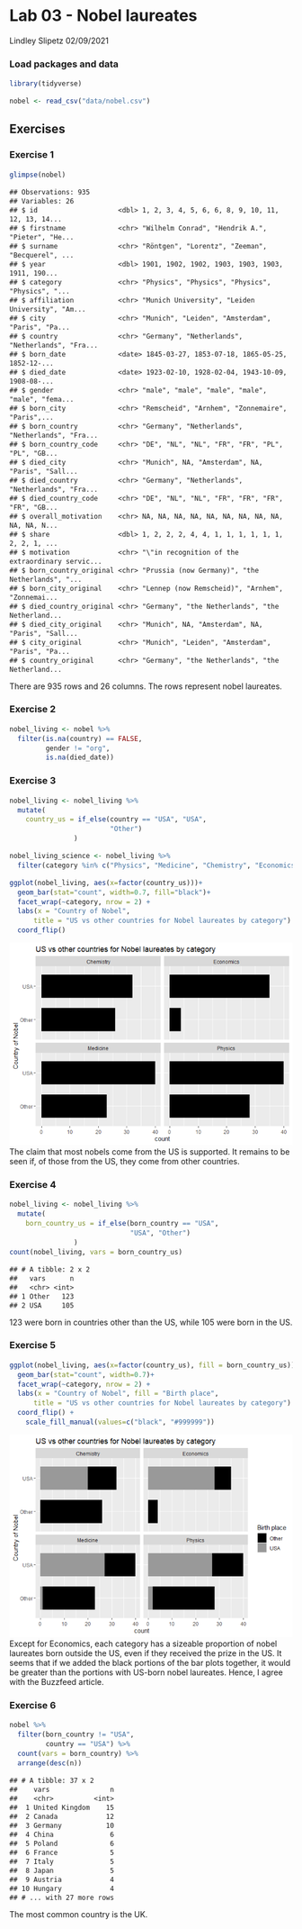 Lab 03 - Nobel laureates
================
Lindley Slipetz
02/09/2021

### Load packages and data

``` r
library(tidyverse) 
```

``` r
nobel <- read_csv("data/nobel.csv")
```

## Exercises

### Exercise 1

``` r
glimpse(nobel)
```

    ## Observations: 935
    ## Variables: 26
    ## $ id                    <dbl> 1, 2, 3, 4, 5, 6, 6, 8, 9, 10, 11, 12, 13, 14...
    ## $ firstname             <chr> "Wilhelm Conrad", "Hendrik A.", "Pieter", "He...
    ## $ surname               <chr> "Röntgen", "Lorentz", "Zeeman", "Becquerel", ...
    ## $ year                  <dbl> 1901, 1902, 1902, 1903, 1903, 1903, 1911, 190...
    ## $ category              <chr> "Physics", "Physics", "Physics", "Physics", "...
    ## $ affiliation           <chr> "Munich University", "Leiden University", "Am...
    ## $ city                  <chr> "Munich", "Leiden", "Amsterdam", "Paris", "Pa...
    ## $ country               <chr> "Germany", "Netherlands", "Netherlands", "Fra...
    ## $ born_date             <date> 1845-03-27, 1853-07-18, 1865-05-25, 1852-12-...
    ## $ died_date             <date> 1923-02-10, 1928-02-04, 1943-10-09, 1908-08-...
    ## $ gender                <chr> "male", "male", "male", "male", "male", "fema...
    ## $ born_city             <chr> "Remscheid", "Arnhem", "Zonnemaire", "Paris",...
    ## $ born_country          <chr> "Germany", "Netherlands", "Netherlands", "Fra...
    ## $ born_country_code     <chr> "DE", "NL", "NL", "FR", "FR", "PL", "PL", "GB...
    ## $ died_city             <chr> "Munich", NA, "Amsterdam", NA, "Paris", "Sall...
    ## $ died_country          <chr> "Germany", "Netherlands", "Netherlands", "Fra...
    ## $ died_country_code     <chr> "DE", "NL", "NL", "FR", "FR", "FR", "FR", "GB...
    ## $ overall_motivation    <chr> NA, NA, NA, NA, NA, NA, NA, NA, NA, NA, NA, N...
    ## $ share                 <dbl> 1, 2, 2, 2, 4, 4, 1, 1, 1, 1, 1, 1, 2, 2, 1, ...
    ## $ motivation            <chr> "\"in recognition of the extraordinary servic...
    ## $ born_country_original <chr> "Prussia (now Germany)", "the Netherlands", "...
    ## $ born_city_original    <chr> "Lennep (now Remscheid)", "Arnhem", "Zonnemai...
    ## $ died_country_original <chr> "Germany", "the Netherlands", "the Netherland...
    ## $ died_city_original    <chr> "Munich", NA, "Amsterdam", NA, "Paris", "Sall...
    ## $ city_original         <chr> "Munich", "Leiden", "Amsterdam", "Paris", "Pa...
    ## $ country_original      <chr> "Germany", "the Netherlands", "the Netherland...

There are 935 rows and 26 columns. The rows represent nobel laureates.

### Exercise 2

``` r
nobel_living <- nobel %>%
  filter(is.na(country) == FALSE,
         gender != "org",
         is.na(died_date))
```

### Exercise 3

``` r
nobel_living <- nobel_living %>%
  mutate(
    country_us = if_else(country == "USA", "USA", 
                         "Other")
                )
```

``` r
nobel_living_science <- nobel_living %>%
  filter(category %in% c("Physics", "Medicine", "Chemistry", "Economics"))
```

``` r
ggplot(nobel_living, aes(x=factor(country_us)))+
  geom_bar(stat="count", width=0.7, fill="black")+
  facet_wrap(~category, nrow = 2) +
  labs(x = "Country of Nobel", 
      title = "US vs other countries for Nobel laureates by category") +
  coord_flip()
```

![](lab-03_files/figure-gfm/bar_graph-1.png)<!-- --> The claim that most
nobels come from the US is supported. It remains to be seen if, of those
from the US, they come from other countries.

### Exercise 4

``` r
nobel_living <- nobel_living %>%
  mutate(
    born_country_us = if_else(born_country == "USA",
                              "USA", "Other") 
                )
count(nobel_living, vars = born_country_us)
```

    ## # A tibble: 2 x 2
    ##   vars      n
    ##   <chr> <int>
    ## 1 Other   123
    ## 2 USA     105

123 were born in countries other than the US, while 105 were born in the
US.

### Exercise 5

``` r
ggplot(nobel_living, aes(x=factor(country_us), fill = born_country_us))+
  geom_bar(stat="count", width=0.7)+
  facet_wrap(~category, nrow = 2) +
  labs(x = "Country of Nobel", fill = "Birth place",
      title = "US vs other countries for Nobel laureates by category") +
  coord_flip() +
    scale_fill_manual(values=c("black", "#999999"))
```

![](lab-03_files/figure-gfm/bar_graph_2-1.png)<!-- --> Except for
Economics, each category has a sizeable proportion of nobel laureates
born outside the US, even if they received the prize in the US. It seems
that if we added the black portions of the bar plots together, it would
be greater than the portions with US-born nobel laureates. Hence, I
agree with the Buzzfeed article.

### Exercise 6

``` r
nobel %>%
  filter(born_country != "USA", 
         country == "USA") %>%
  count(vars = born_country) %>%
  arrange(desc(n))
```

    ## # A tibble: 37 x 2
    ##    vars               n
    ##    <chr>          <int>
    ##  1 United Kingdom    15
    ##  2 Canada            12
    ##  3 Germany           10
    ##  4 China              6
    ##  5 Poland             6
    ##  6 France             5
    ##  7 Italy              5
    ##  8 Japan              5
    ##  9 Austria            4
    ## 10 Hungary            4
    ## # ... with 27 more rows

The most common country is the UK.
